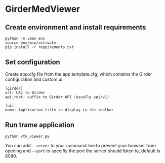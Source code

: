 # GirderMedViewer

## Create environment and install requirements
```
python -m venv env
source env/bin/activate
pip install -r requirements.txt
```

## Set configuration
Create app.cfg file from the app.template.cfg, which contains the Girder configuration and custom ui.
```
[girder]
url: URL to Girder
api_root: suffix to Girder API (usually api/v1)

[ui]
name: Application title to display in the toolbar
```

## Run trame application
```
python vtk_viewer.py
```
You can add ```--server``` to your command line to prevent your browser from opening and ```--port``` to specifiy the port the server should listen to, default is 8080.
